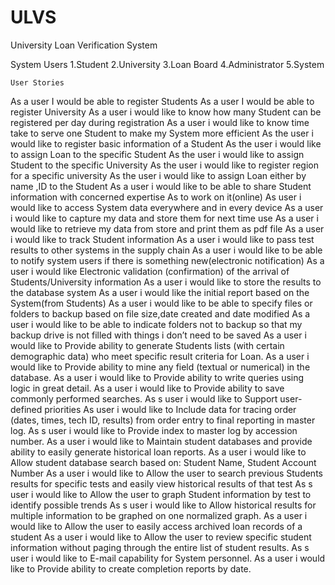 # ULVS
University Loan Verification System
                                       
  System Users 
            1.Student
            2.University
            3.Loan Board
           4.Administrator
           5.System

    User Stories       
As a user I would be able to register Students
As a user I would be able to register University
 As a user i would like to know how many Student can be registered  per day during registration
As a user i would like to know time take to serve one Student to make my System more efficient
  As the user i would like to register basic information of a Student
As the user i would like to assign Loan to the specific Student
As the user i would like to assign Student to the specific University
  As the user i would like to register region for a specific university
  As the user i would like to assign Loan either by name ,ID to the Student
As a user  i would like to be able to share Student  information with concerned expertise As to work on it(online)
As user i would like to access System data everywhere and in every device
As a user i would like to capture my data and store them for next time use
As a user i would like to retrieve my data from store and print them as pdf file
As a user i would like to track Student information
As a user i would like to pass test results to other systems in the supply chain
As a user i would like to be able to notify system users if there is something new(electronic notification)
As a user i would like Electronic validation (confirmation) of the arrival of Students/University information 
As a user i would like to store the results to the database system
As a user i would like the initial report based on the System(from Students)
As a user i would like to be able to specify files or folders to backup based on file size,date created and date modified
As a user i would like to be able to indicate folders not to backup so that my backup drive is not filled with things i don’t need to be saved 
As a user i would like to Provide ability to generate Students lists (with certain demographic data) who meet specific result criteria for Loan.
As a user i would like to Provide ability to mine any field (textual or numerical) in the database.
As a user i would like to Provide ability to write queries using logic in great detail.
As a user i would like to Provide ability to save commonly performed searches.
As s user i would like to Support user-defined priorities
As  user i would like to Include data for tracing order (dates, times, tech ID, results) from order entry to final reporting in master log.
As s user i would like to Provide index to master log by accession number.
As a user i would like to Maintain student databases and provide ability to easily generate historical loan reports.
As a user i would like to Allow student database search based on: Student Name, Student Account Number
As a user i would like to Allow the user to search previous Students results for specific tests and easily view historical results of that test
As s user i would like to Allow the user to graph Student information by test to identify possible trends
As s user i would like to Allow historical results for multiple information to be graphed on one normalized graph.
As a user i would like to Allow the user to easily access archived loan records of a student
As a user i would like to Allow the user to review specific student information without paging through the entire list of student results.
As s user i would like to E-mail capability for System personnel.
As a user i would like to Provide ability to create completion reports by date.


